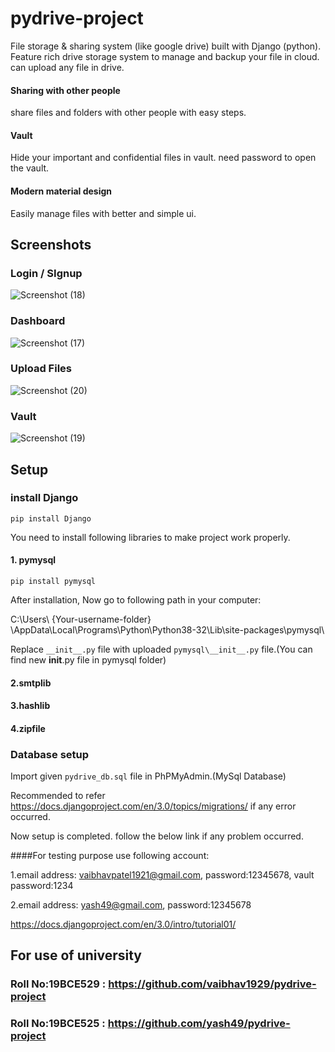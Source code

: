 # pydrive-project
File storage &amp; sharing system (like google drive) built with Django (python).
Feature rich drive storage system to manage and backup your file in cloud. can upload any file in drive.
#### Sharing with other people 
share files and folders with other people with easy steps.
#### Vault
Hide your important and confidential files in vault. need password to open the vault.
#### Modern material design
Easily manage files with better and simple ui.

## Screenshots

### Login / SIgnup
![Screenshot (18)](https://user-images.githubusercontent.com/30389552/79065779-88e56c00-7cd0-11ea-90ec-95c9a39b5304.png)

### Dashboard
![Screenshot (17)](https://user-images.githubusercontent.com/30389552/79065790-a1558680-7cd0-11ea-8211-f1e652631b72.png)

### Upload Files
![Screenshot (20)](https://user-images.githubusercontent.com/30389552/79065842-0dd08580-7cd1-11ea-9232-ac7a2349a4f3.png)

### Vault
![Screenshot (19)](https://user-images.githubusercontent.com/30389552/79065849-1a54de00-7cd1-11ea-8e38-bddc42591348.png)


## Setup
### install Django
``` pip install Django ```

You need to install following libraries to make project work properly.

#### 1. pymysql
``` pip install pymysql ```

After installation,
Now go to following path in your computer:

C:\Users\ {Your-username-folder} \AppData\Local\Programs\Python\Python38-32\Lib\site-packages\pymysql\

Replace ```__init__.py``` file with uploaded ```pymysql\__init__.py``` file.(You can find new __init__.py file in pymysql folder)

#### 2.smtplib

#### 3.hashlib

#### 4.zipfile

### Database setup

Import given ```pydrive_db.sql``` file in PhPMyAdmin.(MySql Database)

Recommended to refer https://docs.djangoproject.com/en/3.0/topics/migrations/ if any error occurred.

Now setup is completed. follow the below link if any problem occurred.

####For testing purpose use following account:

1.email address: vaibhavpatel1921@gmail.com, password:12345678, vault password:1234

2.email address: yash49@gmail.com, password:12345678

https://docs.djangoproject.com/en/3.0/intro/tutorial01/

## For use of university

### Roll No:19BCE529 : https://github.com/vaibhav1929/pydrive-project
### Roll No:19BCE525 : https://github.com/yash49/pydrive-project
